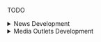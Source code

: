 TODO

<details>
<summary>News Development</summary>

- [X] News Entity
- [X] News DAO
- [ ] News Service
  - [x] Add news
  - [ ] Retrieve news
    - [X] By url
    - [ ] By date
    - [ ] By date range
    - [ ] By media
    - [ ] Combination of date and media
    - [X] By reviewed
  - [x] Delete news
  - [ ] Modify news
- [ ] News Controller
  - [ ] GET all
  - [ ] GET by reviewed
  - [ ] GET by url
  - [ ] GET by date
  - [ ] GET by media
  - [ ] GET by reviewed
  - [ ] POST new
  - [ ] PUT new
  - [ ] DELETE new
- [ ] Access only to admin
</details>

<details>
<summary>Media Outlets Development</summary>

- [ ] Media Entity
- [ ] Media DAO
- [ ] Media Service
  - [ ] Add Media
  - [ ] Retrieve Media
    - [ ] By Name
    - [ ] By base URL
    - [ ] By ignorable
    - [ ] By paywall
    - [ ] By country
  - [ ] Delete media
  - [ ] Modify media
- [ ] Media Controller
  - [ ] GET by name
  - [ ] GET by base url
  - [ ] GET by ignorable
  - [ ] GET by paywall
  - [ ] POST media
  - [ ] PUT media
  - [ ] DELETE media
- [ ] Access only for admin
</details>
